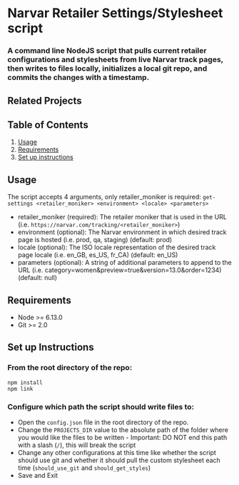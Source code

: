# Narvar Retailer Settings/Stylesheet script

### A command line NodeJS script that pulls current retailer configurations and stylesheets from live Narvar track pages, then writes to files locally, initializes a local git repo, and commits the changes with a timestamp.

## Related Projects

  <!-- - https://github.com/Vacationly/photos -->
  <!-- - https://github.com/Vacationly/reviews -->
  <!-- - https://github.com/Vacationly/listing-details -->

## Table of Contents

1. [Usage](#Usage)
1. [Requirements](#requirements)
1. [Set up instructions](#SetupInstructions)

## Usage

The script accepts 4 arguments, only retailer_moniker is required: `get-settings <retailer_moniker> <environment> <locale> <parameters>`

- retailer_moniker (required): The retailer moniker that is used in the URL (i.e. `https://narvar.com/tracking/<retailer_moniker>`)
- environment (optional): The Narvar environment in which desired track page is hosted (i.e. prod, qa, staging) (default: prod)
- locale (optional): The ISO locale representation of the desired track page locale (i.e. en_GB, es_US, fr_CA) (default: en_US)
- parameters (optional): A string of additional parameters to append to the URL (i.e. category=women&preview=true&version=13.0&order=1234) (default: null)

## Requirements

- Node >= 6.13.0
- Git >= 2.0

## Set up Instructions

### From the root directory of the repo:

```
npm install
npm link
```

### Configure which path the script should write files to:

- Open the `config.json` file in the root directory of the repo.
- Change the `PROJECTS_DIR` value to the absolute path of the folder where you would like the files to be written - Important: DO NOT end this path with a slash (`/`), this will break the script
- Change any other configurations at this time like whether the script should use git and whether it should pull the custom stylesheet each time (`should_use_git` and `should_get_styles`)
- Save and Exit

